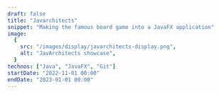 ```yaml
---
draft: false
title: "Javarchitects"
snippet: "Making the famous board game into a JavaFX application"
image:
  {
    src: "/images/display/javarchitects-display.png",
    alt: "JavArchitects showcase",
  }
technos: ["Java", "JavaFX", "Git"]
startDate: "2022-11-01 00:00"
endDate: "2023-01-01 00:00"
---
```


